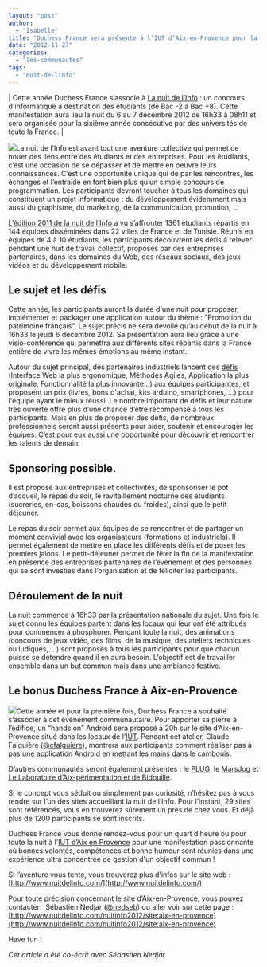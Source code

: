 ```yaml
---
layout: "post"
author: 
  - "Isabelle"
title: "Duchess France sera présente à l’IUT d’Aix-en-Provence pour la nuit de l’info 2012"
date: "2012-11-27"
categories: 
  - "les-communautes"
tags: 
  - "nuit-de-linfo"
---
```


| Cette année Duchess France s’associe à [La nuit de l’Info](http://www.nuitdelinfo.com) : un concours d'informatique à destination des étudiants (de Bac -2 à Bac +8). Cette manifestation aura lieu la nuit du 6 au 7 décembre 2012 de 16h33 à 08h11 et sera organisée pour la sixième année consécutive par des universités de toute la France. |

[![](/assets/2012/11/2012-11-27-duchess-france-sera-presente-a-liut-daix-en-provence-pour-la-nuit-de-linfo-2012/NuitInfo2011Aix.jpg)](/assets/2012/11/2012-11-27-duchess-france-sera-presente-a-liut-daix-en-provence-pour-la-nuit-de-linfo-2012/NuitInfo2011Aix.jpg)La nuit de l’Info est avant tout une aventure collective qui permet de nouer des liens entre des étudiants et des entreprises. Pour les étudiants, c’est une occasion de se dépasser et de mettre en oeuvre leurs connaissances. C’est une opportunité unique qui de par les rencontres, les échanges et l’entraide en font bien plus qu’un simple concours de programmation. Les participants devront toucher à tous les domaines qui constituent un projet informatique : du développement évidemment mais aussi du graphisme, du marketing, de la communication, promotion, …

[L’édition 2011 de la nuit de l’Info](http://www.nuitdelinfo.com/nuitinfo11/teams:teamstats) a vu s’affronter 1361 étudiants répartis en 144 équipes disséminées dans 22 villes de France et de Tunisie. Réunis en équipes de 4 à 10 étudiants, les participants découvrent les défis à relever pendant une nuit de travail collectif, proposés par des entreprises partenaires, dans les domaines du Web, des réseaux sociaux, des jeux vidéos et du développement mobile.

## Le sujet et les défis

Cette année, les participants auront la durée d'une nuit pour proposer, implémenter et packager une application autour du thème : "Promotion du patrimoine français". Le sujet précis ne sera dévoilé qu’au début de la nuit à 16h33 le jeudi 6 décembre 2012. Sa présentation aura lieu grâce à une visio-conférence qui permettra aux différents sites répartis dans la France entière de vivre les mêmes émotions au même instant.

Autour du sujet principal, des partenaires industriels lancent des [défis](http://www.nuitdelinfo.com/nuitinfo2012/defis:recap) (Interface Web la plus ergonomique, Méthodes Agiles, Application la plus originale, Fonctionnalité la plus innovante…) aux équipes participantes, et proposent un prix (livres, bons d'achat, kits arduino, smartphones, …) pour l'équipe ayant le mieux réussi. Le nombre important de défis et leur nature très ouverte offre plus d’une chance d’être récompensé à tous les participants. Mais en plus de proposer des défis, de nombreux professionnels seront aussi présents pour aider, soutenir et encourager les équipes. C’est pour eux aussi une opportunité pour découvrir et rencontrer les talents de demain.

## Sponsoring possible.

Il est proposé aux entreprises et collectivités, de sponsoriser le pot d’accueil, le repas du soir, le ravitaillement nocturne des étudiants (sucreries, en-cas, boissons chaudes ou froides), ainsi que le petit déjeuner.

Le repas du soir permet aux équipes de se rencontrer et de partager un moment convivial avec les organisateurs (formations et industriels). Il permet également de mettre en place les différents défis et de poser les premiers jalons. Le petit-déjeuner permet de fêter la fin de la manifestation en présence des entreprises partenaires de l’événement et des personnes qui se sont investies dans l’organisation et de féliciter les participants.

## Déroulement de la nuit

La nuit commence à 16h33 par la présentation nationale du sujet. Une fois le sujet connu les équipes partent dans les locaux qui leur ont été attribués pour commencer à phosphorer. Pendant toute la nuit, des animations (concours de jeux vidéo, des films, de la musique, des ateliers techniques ou ludiques,... ) sont proposés à tous les participants pour que chacun puisse se détendre quand il en aura besoin. L’objectif est de travailler ensemble dans un but commun mais dans une ambiance festive.

## Le bonus Duchess France à Aix-en-Provence

[![](/assets/2012/11/2012-11-27-duchess-france-sera-presente-a-liut-daix-en-provence-pour-la-nuit-de-linfo-2012/nuitinfo2012Aix1-212x300.png)](/assets/2012/11/2012-11-27-duchess-france-sera-presente-a-liut-daix-en-provence-pour-la-nuit-de-linfo-2012/nuitinfo2012Aix1.png)Cette année et pour la première fois, Duchess France a souhaité s’associer à cet événement communautaire. Pour apporter sa pierre à l’édifice, un “hands on” Android sera proposé à 20h sur le site d’Aix-en-Provence situé dans les locaux de l’[IUT](http://www.nuitdelinfo.com/nuitinfo2012/site:aix-en-provence). Pendant cet atelier, Claude Falguière ([@cfalguiere](https://twitter.com/cfalguiere "@cfalguiere")), montrera aux participants comment réaliser pas à pas une application Android en mettant les mains dans le cambouis.

D’autres communautés seront également présentes : le [PLUG](http://plugfr.org/), le [MarsJug](http://marsjug.org/) et [Le Laboratoire d’Aix-périmentation et de Bidouille](https://twitter.com/LabAixBidouille).

Si le concept vous séduit ou simplement par curiosité, n’hésitez pas à vous rendre sur l’un des sites accueillant la nuit de l’Info. Pour l’instant, 29 sites sont référencés, vous en trouverez sûrement un près de chez vous. Et déjà plus de 1200 participants se sont inscrits.

Duchess France vous donne rendez-vous pour un quart d’heure ou pour toute la nuit à l’[IUT d’Aix en Provence](http://www.nuitdelinfo.com/nuitinfo2012/site:aix-en-provence) pour une manifestation passionnante où bonnes volontés, compétences et bonne humeur sont réunies dans une expérience ultra concentrée de gestion d'un objectif commun !

Si l’aventure vous tente, vous trouverez plus d'infos sur le site web : [http://www.nuitdelinfo.com/](http://www.nuitdelinfo.com/)

Pour toute précision concernant le site d’Aix-en-Provence, vous pouvez contacter:  Sébastien Nedjar ([@nedseb](https://twitter.com/nedseb)) ou aller voir sur cette page : [http://www.nuitdelinfo.com/nuitinfo2012/site:aix-en-provence](http://www.nuitdelinfo.com/nuitinfo2012/site:aix-en-provence)

Have fun !

_Cet article a été co-écrit avec Sébastien Nedjar_
